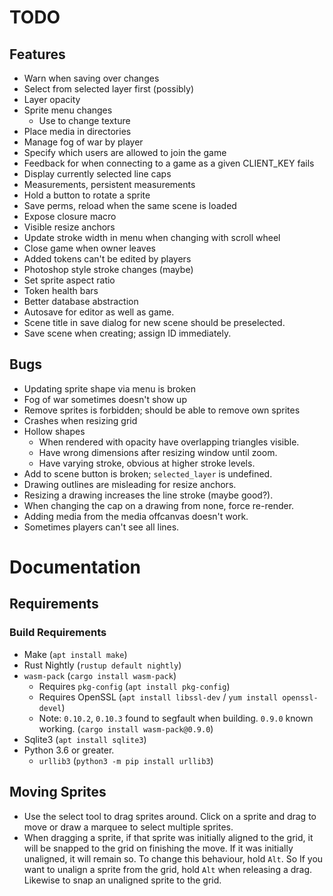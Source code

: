 # TODO

## Features
* Warn when saving over changes
* Select from selected layer first (possibly)
* Layer opacity
* Sprite menu changes
    * Use to change texture
* Place media in directories
* Manage fog of war by player
* Specify which users are allowed to join the game
* Feedback for when connecting to a game as a given CLIENT_KEY fails
* Display currently selected line caps
* Measurements, persistent measurements
* Hold a button to rotate a sprite
* Save perms, reload when the same scene is loaded
* Expose closure macro
* Visible resize anchors
* Update stroke width in menu when changing with scroll wheel
* Close game when owner leaves
* Added tokens can't be edited by players
* Photoshop style stroke changes (maybe)
* Set sprite aspect ratio
* Token health bars
* Better database abstraction
* Autosave for editor as well as game.
* Scene title in save dialog for new scene should be preselected.
* Save scene when creating; assign ID immediately.

## Bugs
* Updating sprite shape via menu is broken
* Fog of war sometimes doesn't show up
* Remove sprites is forbidden; should be able to remove own sprites
* Crashes when resizing grid
* Hollow shapes
    * When rendered with opacity have overlapping triangles visible.
    * Have wrong dimensions after resizing window until zoom.
    * Have varying stroke, obvious at higher stroke levels.
* Add to scene button is broken; `selected_layer` is undefined.
* Drawing outlines are misleading for resize anchors.
* Resizing a drawing increases the line stroke (maybe good?).
* When changing the cap on a drawing from none, force re-render.
* Adding media from the media offcanvas doesn't work.
* Sometimes players can't see all lines.

# Documentation

## Requirements

### Build Requirements

* Make (`apt install make`)
* Rust Nightly (`rustup default nightly`)
* `wasm-pack` (`cargo install wasm-pack`)
    * Requires `pkg-config` (`apt install pkg-config`)
    * Requires OpenSSL (`apt install libssl-dev` / `yum install openssl-devel`)
    * Note: `0.10.2`, `0.10.3` found to segfault when building. `0.9.0` known
        working. (`cargo install wasm-pack@0.9.0`)
* Sqlite3 (`apt install sqlite3`)
* Python 3.6 or greater.
    * `urllib3` (`python3 -m pip install urllib3`)

## Moving Sprites

* Use the select tool to drag sprites around. Click on a sprite and drag to
    move or draw a marquee to select multiple sprites.
* When dragging a sprite, if that sprite was initially aligned to the grid, it
    will be snapped to the grid on finishing the move. If it was initially
    unaligned, it will remain so. To change this behaviour, hold `Alt`. So If
    you want to unalign a sprite from the grid, hold `Alt` when releasing a
    drag. Likewise to snap an unaligned sprite to the grid. 
